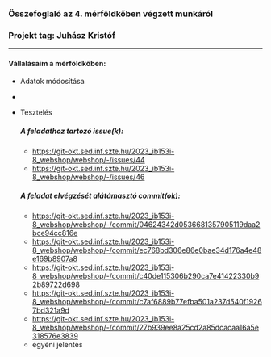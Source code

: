 ### Összefoglaló az 4. mérföldkőben végzett munkáról

### Projekt tag: Juhász Kristóf

___

#### Vállalásaim a mérföldkőben:

 - Adatok módosítása
 - 
 - Tesztelés

    ##### A feladathoz tartozó issue(k):

     - https://git-okt.sed.inf.szte.hu/2023_ib153i-8_webshop/webshop/-/issues/44
     - https://git-okt.sed.inf.szte.hu/2023_ib153i-8_webshop/webshop/-/issues/46

    ##### A feladat elvégzését alátámasztó commit(ok):

     - https://git-okt.sed.inf.szte.hu/2023_ib153i-8_webshop/webshop/-/commit/04624342d0536681357905119daa2bce94cc816e
     - https://git-okt.sed.inf.szte.hu/2023_ib153i-8_webshop/webshop/-/commit/ec768bd306e86e0bae34d176a4e48e169b8907a8
     - https://git-okt.sed.inf.szte.hu/2023_ib153i-8_webshop/webshop/-/commit/c40de115306b290ca7e41422330b92b89722d698
     - https://git-okt.sed.inf.szte.hu/2023_ib153i-8_webshop/webshop/-/commit/c7af6889b77efba501a237d540f19267bd321a9d
     - https://git-okt.sed.inf.szte.hu/2023_ib153i-8_webshop/webshop/-/commit/27b939ee8a25cd2a85dcacaa16a5e318576e3839
     + egyéni jelentés



